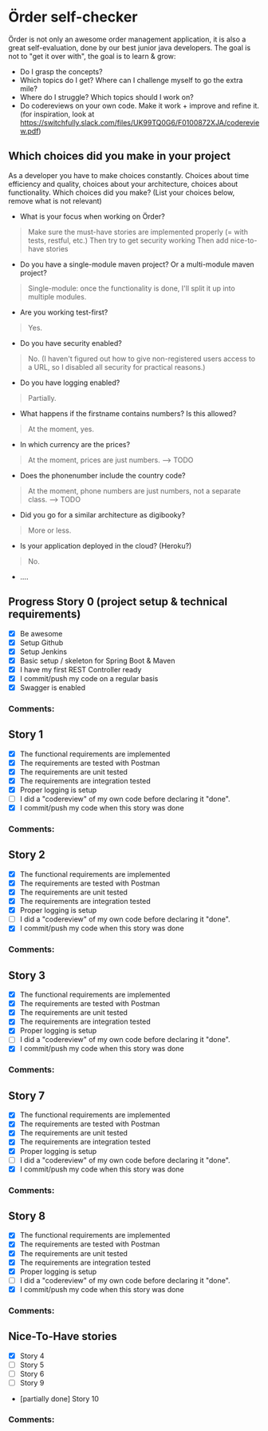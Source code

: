 # Örder self-checker
Örder is not only an awesome order management application, it is also a great self-evaluation, done by our best junior java developers.
The goal is not to "get it over with", the goal is to learn & grow:
 - Do I grasp the concepts?
 - Which topics do I get? Where can I challenge myself to go the extra mile?
 - Where do I struggle? Which topics should I work on?
 - Do codereviews on your own code. Make it work + improve and refine it. (for inspiration, look at https://switchfully.slack.com/files/UK99TQ0G6/F0100872XJA/codereview.pdf)
## Which choices did you make in your project
As a developer you have to make choices constantly.
Choices about time efficiency and quality, choices about your architecture, choices about functionality.
Which choices did you make? (List your choices below, remove what is not relevant)
 - What is your focus when working on Örder?
 > Make sure the must-have stories are implemented properly (= with tests, restful, etc.)
>Then try to get security working
>Then add nice-to-have stories
 - Do you have a single-module maven project? Or a multi-module maven project?
 > Single-module: once the functionality is done, I'll split it up into multiple modules.
 - Are you working test-first?
 > Yes.
 - Do you have security enabled?
 > No.
>(I haven't figured out how to give non-registered users access to a URL, so I disabled all security for practical reasons.)
 - Do you have logging enabled?
 > Partially.
 - What happens if the firstname contains numbers? Is this allowed?
 > At the moment, yes.
 - In which currency are the prices?
 > At the moment, prices are just numbers. --> TODO
 - Does the phonenumber include the country code?
 > At the moment, phone numbers are just numbers, not a separate class. --> TODO
 - Did you go for a similar architecture as digibooky?
 > More or less.
 - Is your application deployed in the cloud? (Heroku?)
 > No.
 - ....
## Progress Story 0 (project setup & technical requirements)
 - [x] Be awesome
 - [x] Setup Github
 - [x] Setup Jenkins
 - [x] Basic setup / skeleton for Spring Boot & Maven
 - [x] I have my first REST Controller ready
 - [x] I commit/push my code on a regular basis
 - [x] Swagger is enabled
### Comments:
## Story 1
 - [x] The functional requirements are implemented
 - [x] The requirements are tested with Postman
 - [x] The requirements are unit tested
 - [x] The requirements are integration tested
 - [x] Proper logging is setup
 - [ ] I did a "codereview" of my own code before declaring it "done".
 - [x] I commit/push my code when this story was done
### Comments:
## Story 2
 - [x] The functional requirements are implemented
 - [x] The requirements are tested with Postman
 - [x] The requirements are unit tested
 - [x] The requirements are integration tested
 - [x] Proper logging is setup
 - [ ] I did a "codereview" of my own code before declaring it "done".
 - [x] I commit/push my code when this story was done
### Comments:
## Story 3
 - [x] The functional requirements are implemented
 - [x] The requirements are tested with Postman
 - [x] The requirements are unit tested
 - [x] The requirements are integration tested
 - [x] Proper logging is setup
 - [ ] I did a "codereview" of my own code before declaring it "done".
 - [x] I commit/push my code when this story was done
### Comments: 
## Story 7
 - [x] The functional requirements are implemented
 - [x] The requirements are tested with Postman
 - [x] The requirements are unit tested
 - [x] The requirements are integration tested
 - [x] Proper logging is setup
 - [ ] I did a "codereview" of my own code before declaring it "done".
 - [x] I commit/push my code when this story was done
### Comments: 
## Story 8
 - [x] The functional requirements are implemented
 - [x] The requirements are tested with Postman
 - [x] The requirements are unit tested
 - [x] The requirements are integration tested
 - [x] Proper logging is setup
 - [ ] I did a "codereview" of my own code before declaring it "done".
 - [x] I commit/push my code when this story was done
### Comments: 
## Nice-To-Have stories
 - [x] Story 4
 - [ ] Story 5
 - [ ] Story 6
 - [ ] Story 9
 - [partially done] Story 10
### Comments:
